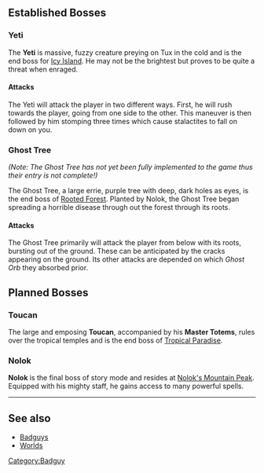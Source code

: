 ## Established Bosses

### Yeti

The **Yeti** is massive, fuzzy creature preying on Tux in the cold and is the end boss for
[Icy Island](https://github.com/SuperTux/supertux/wiki/Icy-Island). He may not be the brightest
but proves to be quite a threat when enraged.

#### Attacks
The Yeti will attack the player in two different ways. First, he will rush towards the player,
going from one side to the other. This maneuver is then followed by him stomping three times which
cause stalactites to fall on down on you.

### Ghost Tree

*(Note: The Ghost Tree has not yet been fully implemented to the game thus their entry is not complete!)*

The Ghost Tree, a large errie, purple tree with deep, dark holes as eyes, is the end boss of
[Rooted Forest](https://github.com/SuperTux/supertux/wiki/Rooted-Forest). Planted by Nolok,
the Ghost Tree began spreading a horrible disease through out the forest through its roots.

#### Attacks

The Ghost Tree primarily will attack the player from below with its roots, bursting out of the
ground. These can be anticipated by the cracks appearing on the ground. Its other attacks are
depended on which *Ghost Orb* they absorbed prior.


## Planned Bosses

### Toucan

The large and emposing **Toucan**, accompanied by his **Master Totems**, rules over the tropical temples and
is the end boss of [Tropical Paradise](Tropical-Paradise "wikilink").

### Nolok

**Nolok** is the final boss of story mode and resides at [Nolok's Mountain Peak](Mountain-Peak "wikilink").
Equipped with his mighty staff, he gains access to many powerful spells.

---

See also
--------

-   [Badguys](https://github.com/SuperTux/supertux/wiki/Badguys)
-   [Worlds](https://github.com/SuperTux/supertux/wiki/Worlds)

<Category:Badguy>
